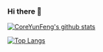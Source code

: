 ### Hi there 👋

[![CoreYunFeng's github stats](https://github-readme-stats.vercel.app/api?username=CoreYunFeng&count_private=true&show_icons=true&theme=nightowl)](https://github.com/anuraghazra/github-readme-stats)

[![Top Langs](https://github-readme-stats.vercel.app/api/top-langs/?username=CoreYunFeng&langs_count=10&layout=compact&theme=nightowl)](https://github.com/anuraghazra/github-readme-stats)

<!--
**CoreYunFeng/CoreYunFeng** is a ✨ _special_ ✨ repository because its `README.md` (this file) appears on your GitHub profile.

Here are some ideas to get you started:

- 🔭 I’m currently working on ...
- 🌱 I’m currently learning ...
- 👯 I’m looking to collaborate on ...
- 🤔 I’m looking for help with ...
- 💬 Ask me about ...
- 📫 How to reach me: ...
- 😄 Pronouns: ...
- ⚡ Fun fact: ...
-->
